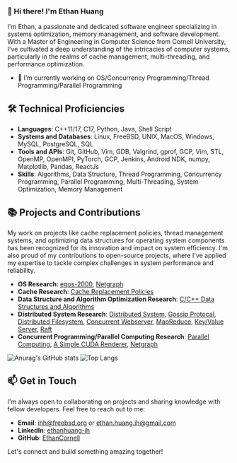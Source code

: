 ### 👋 Hi there! I'm Ethan Huang
I'm Ethan, a passionate and dedicated software engineer specializing in systems optimization, memory management, and software development. With a Master of Engineering in Computer Science from Cornell University, I've cultivated a deep understanding of the intricacies of computer systems, particularly in the realms of cache management, multi-threading, and performance optimization.

- 🔭 I’m currently working on OS/Concurrency Programming/Thread Programming/Parallel Programming

## 🛠 Technical Proficiencies

- **Languages**: C++11/17, C17, Python, Java, Shell Script
- **Systems and Databases**: Linux, FreeBSD, UNIX, MacOS, Windows, MySQL, PostgreSQL, SQL
- **Tools and APIs**: Git, GitHub, Vim, GDB, Valgrind, gprof, GCP, Vim, STL, OpenMP, OpenMPI, PyTorch, GCP, Jenkins, Android NDK, numpy, Matplotlib, Pandas, ReactJs
- **Skills**: Algorithms, Data Structure, Thread Programming, Concurrency Programming, Parallel Programming, Multi-Threading, System Optimization, Memory Management

## 📚 Projects and Contributions

My work on projects like cache replacement policies, thread management systems, and optimizing data structures for operating system components has been recognized for its innovation and impact on system efficiency. I'm also proud of my contributions to open-source projects, where I've applied my expertise to tackle complex challenges in system performance and reliability.

- **OS Research**: [egos-2000](https://github.com/EthanCornell/egos-2000), [Netgraph](https://github.com/EthanCornell/Netgraph)
- **Cache Research**: [Cache Replacement Policies](https://github.com/EthanCornell/Cache-replacement-policies)
- **Data Structure and Algorithm Optimization Research**: [C/C++ Data Structures and Algorithms](https://github.com/EthanCornell/DSAlib)
- **Distributed System Research**: [Distributed System](https://github.com/EthanCornell/Distributed-System), [Gossip Protocal](https://github.com/EthanCornell/Gossip-protocol), [Distributed Filesystem](https://github.com/EthanCornell/Distrbuted-Filesystem), [Concurrent Webserver](https://github.com/EthanCornell/Concurrent-webserver), [MapReduce](https://github.com/EthanCornell/MapReduce), [Key/Value Server](), [Raft](https://github.com/EthanCornell/Distributed-Raft-based-Chat-Server)
- **Concurrent Programming/Parallel Computing Research**: [Parallel Computing](https://github.com/EthanCornell/Parallel-Computing), [A Simple CUDA Renderer](https://github.com/EthanCornell/CUDA-Renderer), [Netgraph](https://github.com/EthanCornell/Netgraph)


![Anurag's GitHub stats](https://github-readme-stats.vercel.app/api?username=ethancornell&show_icons=true&theme=transparent)
 ![Top Langs](https://github-readme-stats.vercel.app/api/top-langs/?username=ethancornell&hide=javascript,html,scss&layout=donut)



## 📫 Get in Touch

I'm always open to collaborating on projects and sharing knowledge with fellow developers. Feel free to reach out to me:

- **Email**:  ihh@freebsd.org or ethan.huang.ih@gmail.com
- **LinkedIn**: [ethanhuang-ih](https://www.linkedin.com/in/ethanhuang-ih)
- **GitHub**: [EthanCornell](https://github.com/EthanCornell)



Let's connect and build something amazing together!


<!--
**EthanCornell/EthanCornell** is a ✨ _special_ ✨ repository because its `README.md` (this file) appears on your GitHub profile.

Here are some ideas to get you started:

- 🔭 I’m currently working on ...
- 🌱 I’m currently learning ...
- 👯 I’m looking to collaborate on ...
- 🤔 I’m looking for help with ...
- 💬 Ask me about ...
- 📫 How to reach me: ...
- 😄 Pronouns: ...
- ⚡ Fun fact: ...

 [![Readme Card](https://github-readme-stats.vercel.app/api/pin/?username=ethancornell&repo=Gossip-protocol)](https://github.com/anuraghazra/github-readme-stats)
 [![Readme Card](https://github-readme-stats.vercel.app/api/pin/?username=ethancornell&repo=MapReduce)](https://github.com/anuraghazra/github-readme-stats)
 [![Readme Card](https://github-readme-stats.vercel.app/api/pin/?username=ethancornell&repo=Gossip-protocol)](https://github.com/anuraghazra/github-readme-stats)
 [![Readme Card](https://github-readme-stats.vercel.app/api/pin/?username=ethancornell&repo=Gossip-protocol)](https://github.com/anuraghazra/github-readme-stats)
-->
